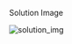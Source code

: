 Solution Image 

![solution_img](https://github.com/Jeysiva-apjs/html-css-challenges/assets/126048586/28043b00-e11e-4c74-bbcb-abdd7e0a58e3)
